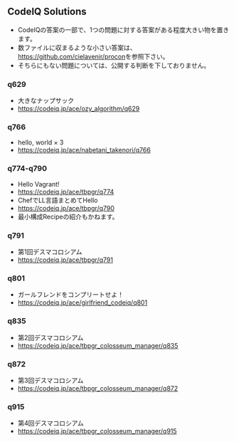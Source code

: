 ## CodeIQ Solutions
- CodeIQの答案の一部で、1つの問題に対する答案がある程度大きい物を置きます。
- 数ファイルに収まるような小さい答案は、<https://github.com/cielavenir/procon>を参照下さい。
- そちらにもない問題については、公開する判断を下しておりません。

### q629
- 大きなナップサック
- <https://codeiq.jp/ace/ozy_algorithm/q629>

### q766
- hello, world × 3
- <https://codeiq.jp/ace/nabetani_takenori/q766>

### q774-q790
- Hello Vagrant!
- <https://codeiq.jp/ace/tbpgr/q774>
- ChefでLL言語まとめてHello
- <https://codeiq.jp/ace/tbpgr/q790>
- 最小構成Recipeの紹介もかねます。

### q791
- 第1回デスマコロシアム
- <https://codeiq.jp/ace/tbpgr/q791>

### q801
- ガールフレンドをコンプリートせよ！
- <https://codeiq.jp/ace/girlfriend_codeiq/q801>

### q835
- 第2回デスマコロシアム
- <https://codeiq.jp/ace/tbpgr_colosseum_manager/q835>

### q872
- 第3回デスマコロシアム
- <https://codeiq.jp/ace/tbpgr_colosseum_manager/q872>

### q915
- 第4回デスマコロシアム
- <https://codeiq.jp/ace/tbpgr_colosseum_manager/q915>
